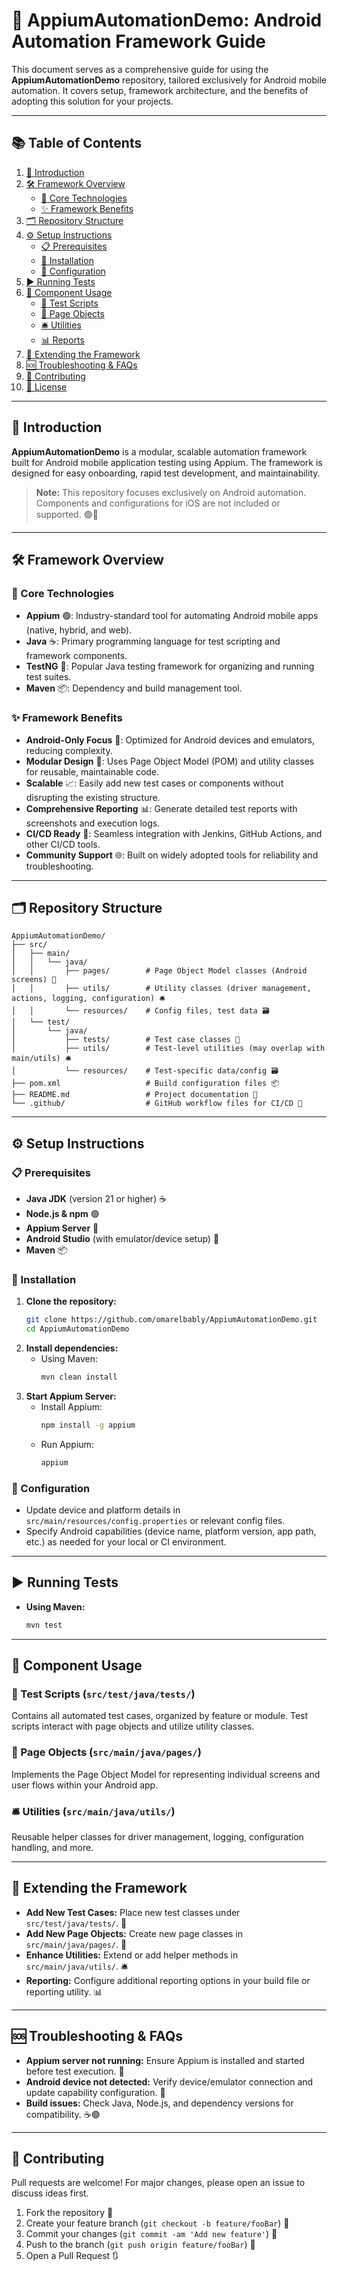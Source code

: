 # 🚀 AppiumAutomationDemo: Android Automation Framework Guide

This document serves as a comprehensive guide for using the **AppiumAutomationDemo** repository, tailored exclusively for Android mobile automation. It covers setup, framework architecture, and the benefits of adopting this solution for your projects.

---

## 📚 Table of Contents

1. [👋 Introduction](#introduction)
2. [🛠️ Framework Overview](#framework-overview)
   - [🔗 Core Technologies](#core-technologies)
   - [✨ Framework Benefits](#framework-benefits)
3. [🗂️ Repository Structure](#repository-structure)
4. [⚙️ Setup Instructions](#setup-instructions)
   - [📋 Prerequisites](#prerequisites)
   - [💾 Installation](#installation)
   - [📝 Configuration](#configuration)
5. [▶️ Running Tests](#running-tests)
6. [🧩 Component Usage](#component-usage)
   - [📝 Test Scripts](#test-scripts)
   - [📄 Page Objects](#page-objects)
   - [🛎️ Utilities](#utilities)
   - [📊 Reports](#reports)
7. [🔌 Extending the Framework](#extending-the-framework)
8. [🆘 Troubleshooting & FAQs](#troubleshooting--faqs)
9. [🤝 Contributing](#contributing)
10. [📄 License](#license)

---

## 👋 Introduction

**AppiumAutomationDemo** is a modular, scalable automation framework built for Android mobile application testing using Appium. The framework is designed for easy onboarding, rapid test development, and maintainability.

> **Note:** This repository focuses exclusively on Android automation. Components and configurations for iOS are not included or supported. 🟢🤖

---

## 🛠️ Framework Overview

### 🔗 Core Technologies

- **Appium** 🟢: Industry-standard tool for automating Android mobile apps (native, hybrid, and web).
- **Java** ☕: Primary programming language for test scripting and framework components.
- **TestNG** 🧪: Popular Java testing framework for organizing and running test suites.
- **Maven** 📦: Dependency and build management tool.

### ✨ Framework Benefits

- **Android-Only Focus** 🤖: Optimized for Android devices and emulators, reducing complexity.
- **Modular Design** 🧩: Uses Page Object Model (POM) and utility classes for reusable, maintainable code.
- **Scalable** 📈: Easily add new test cases or components without disrupting the existing structure.
- **Comprehensive Reporting** 📊: Generate detailed test reports with screenshots and execution logs.
- **CI/CD Ready** 🔄: Seamless integration with Jenkins, GitHub Actions, and other CI/CD tools.
- **Community Support** 🌐: Built on widely adopted tools for reliability and troubleshooting.

---

## 🗂️ Repository Structure

```
AppiumAutomationDemo/
├── src/
│   ├── main/
│   │   └── java/
│   │       ├── pages/        # Page Object Model classes (Android screens) 📄
│   │       ├── utils/        # Utility classes (driver management, actions, logging, configuration) 🛎️
│   │       └── resources/    # Config files, test data 🗃️
│   └── test/
│       └── java/
│           ├── tests/        # Test case classes 📝
│           ├── utils/        # Test-level utilities (may overlap with main/utils) 🛎️
│           └── resources/    # Test-specific data/config 🗃️
├── pom.xml                   # Build configuration files 📦
├── README.md                 # Project documentation 📜
└── .github/                  # GitHub workflow files for CI/CD 🤖
```

---

## ⚙️ Setup Instructions

### 📋 Prerequisites

- **Java JDK** (version 21 or higher) ☕
- **Node.js & npm** 🟢
- **Appium Server** 🚀
- **Android Studio** (with emulator/device setup) 🤖
- **Maven** 📦

### 💾 Installation

1. **Clone the repository:**
    ```bash
    git clone https://github.com/omarelbably/AppiumAutomationDemo.git
    cd AppiumAutomationDemo
    ```
2. **Install dependencies:**
    - Using Maven:
        ```bash
        mvn clean install
        ```
3. **Start Appium Server:**
    - Install Appium:
        ```bash
        npm install -g appium
        ```
    - Run Appium:
        ```bash
        appium
        ```

### 📝 Configuration

- Update device and platform details in `src/main/resources/config.properties` or relevant config files.
- Specify Android capabilities (device name, platform version, app path, etc.) as needed for your local or CI environment.

---

## ▶️ Running Tests

- **Using Maven:**
    ```bash
    mvn test
    ```

---

## 🧩 Component Usage

### 📝 Test Scripts (`src/test/java/tests/`)
Contains all automated test cases, organized by feature or module. Test scripts interact with page objects and utilize utility classes.

### 📄 Page Objects (`src/main/java/pages/`)
Implements the Page Object Model for representing individual screens and user flows within your Android app.

### 🛎️ Utilities (`src/main/java/utils/`)
Reusable helper classes for driver management, logging, configuration handling, and more.

---

## 🔌 Extending the Framework

- **Add New Test Cases:** Place new test classes under `src/test/java/tests/`. 📝
- **Add New Page Objects:** Create new page classes in `src/main/java/pages/`. 📄
- **Enhance Utilities:** Extend or add helper methods in `src/main/java/utils/`. 🛎️
- **Reporting:** Configure additional reporting options in your build file or reporting utility. 📊

---

## 🆘 Troubleshooting & FAQs

- **Appium server not running:** Ensure Appium is installed and started before test execution. 🚀
- **Android device not detected:** Verify device/emulator connection and update capability configuration. 🤖
- **Build issues:** Check Java, Node.js, and dependency versions for compatibility. ☕🟢

---

## 🤝 Contributing

Pull requests are welcome! For major changes, please open an issue to discuss ideas first.

1. Fork the repository 🍴
2. Create your feature branch (`git checkout -b feature/fooBar`) 🌱
3. Commit your changes (`git commit -am 'Add new feature'`) 📝
4. Push to the branch (`git push origin feature/fooBar`) 🚀
5. Open a Pull Request 🔃

